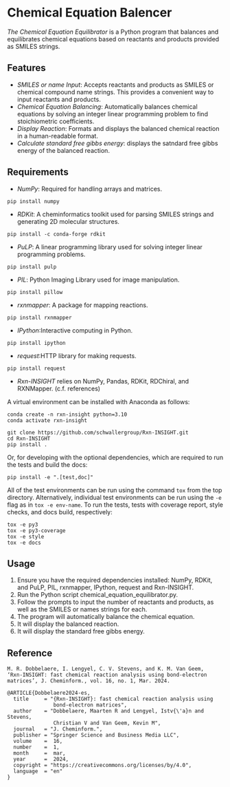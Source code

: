 # Chemical Equation Balencer

*The Chemical Equation Equilibrator* is a Python program that balances and equilibrates chemical equations based on reactants and products provided as SMILES strings.

## Features

- *SMILES or name Input*: Accepts reactants and products as SMILES or chemical compound name strings. This provides a convenient way to input reactants and products.
- *Chemical Equation Balancing*: Automatically balances chemical equations by solving an integer linear programming problem to find stoichiometric coefficients.
- *Display Reaction*: Formats and displays the balanced chemical reaction in a human-readable format.
- *Calculate standard free gibbs energy*: displays the satndard free gibbs energy of the balanced reaction.

## Requirements

- *NumPy*: Required for handling arrays and matrices.

```
pip install numpy
```

- *RDKit*: A cheminformatics toolkit used for parsing SMILES strings and generating 2D molecular structures.

```
pip install -c conda-forge rdkit
```

- *PuLP*: A linear programming library used for solving integer linear programming problems.

```
pip install pulp
```
- *PIL*: Python Imaging Library used for image manipulation.

```
pip install pillow
```

- *rxnmapper*: A package for mapping reactions.

```
pip install rxnmapper
```
- *IPython*:Interactive computing in Python.

```
pip install ipython
```

- *request*:HTTP library for making requests.

```
pip install request 
```

- *Rxn-INSIGHT* relies on NumPy, Pandas, RDKit, RDChiral, and RXNMapper. (c.f. references)

A virtual environment can be installed with Anaconda as follows:

```console
conda create -n rxn-insight python=3.10
conda activate rxn-insight
```

```
git clone https://github.com/schwallergroup/Rxn-INSIGHT.git
cd Rxn-INSIGHT
pip install .
```

Or, for developing with the optional dependencies, which are required to run the tests
and build the docs:
``` 
pip install -e ".[test,doc]"
```

All of the test environments can be run using the command `tox` from the top directory.
Alternatively, individual test environments can be run using the `-e` flag as 
in `tox -e env-name`. To run the tests, tests with coverage report, style checks, and
docs build, respectively:
```
tox -e py3
tox -e py3-coverage
tox -e style
tox -e docs
```

## Usage

1. Ensure you have the required dependencies installed: NumPy, RDKit, and PuLP, PIL, rxnmapper, IPython, request and Rxn-INSIGHT.
2. Run the Python script chemical_equation_equilibrator.py.
3. Follow the prompts to input the number of reactants and products, as well as the SMILES or names strings for each.
4. The program will automatically balance the chemical equation.
5. It will display the balanced reaction.
6. It will display the standard free gibbs energy.


##  Reference

`M. R. Dobbelaere, I. Lengyel, C. V. Stevens, and K. M. Van Geem, 
‘Rxn-INSIGHT: fast chemical reaction analysis using bond-electron matrices’, J. Cheminform., vol. 16, no. 1, Mar. 2024.`

```
@ARTICLE{Dobbelaere2024-es,
  title     = "{Rxn-INSIGHT}: fast chemical reaction analysis using
               bond-electron matrices",
  author    = "Dobbelaere, Maarten R and Lengyel, Istv{\'a}n and Stevens,
               Christian V and Van Geem, Kevin M",
  journal   = "J. Cheminform.",
  publisher = "Springer Science and Business Media LLC",
  volume    =  16,
  number    =  1,
  month     =  mar,
  year      =  2024,
  copyright = "https://creativecommons.org/licenses/by/4.0",
  language  = "en"
}
```
